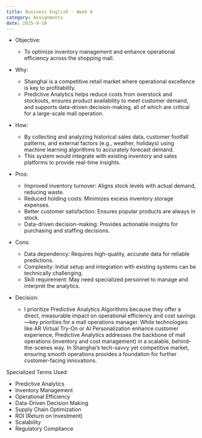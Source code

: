 ```yaml
---
title: Business English - Week 6
category: Assignments
date: 2025-9-10 
---
```


- Objective:

  - To optimize inventory management and enhance operational efficiency across the shopping mall.
- Why:

  - Shanghai is a competitive retail market where operational excellence is key to profitability. 
  - Predictive Analytics helps reduce costs from overstock and stockouts, ensures product availability to meet customer demand, and supports data-driven decision-making, all of which are critical for a large-scale mall operation.
- How:

  - By collecting and analyzing historical sales data, customer footfall patterns, and external factors (e.g., weather, holidays) using machine learning algorithms to accurately forecast demand. 
  - This system would integrate with existing inventory and sales platforms to provide real-time insights.
- Pros:
  - Improved inventory turnover: Aligns stock levels with actual demand, reducing waste.
  - Reduced holding costs: Minimizes excess inventory storage expenses.
  - Better customer satisfaction: Ensures popular products are always in stock.
  - Data-driven decision-making: Provides actionable insights for purchasing and staffing decisions.
- Cons:
  - Data dependency: Requires high-quality, accurate data for reliable predictions.
  - Complexity: Initial setup and integration with existing systems can be technically challenging.
  - Skill requirement: May need specialized personnel to manage and interpret the analytics.
- Decision:
  - I prioritize Predictive Analytics Algorithms because they offer a direct, measurable impact on operational efficiency and cost savings—key priorities for a mall operations manager. While technologies like AR Virtual Try-On or AI Personalization enhance customer experience, Predictive Analytics addresses the backbone of mall operations (inventory and cost management) in a scalable, behind-the-scenes way. In Shanghai’s tech-savvy yet competitive market, ensuring smooth operations provides a foundation for further customer-facing innovations.

Specialized Terms Used:
- Predictive Analytics
- Inventory Management
- Operational Efficiency
- Data-Driven Decision Making
- Supply Chain Optimization
- ROI (Return on Investment)
- Scalability
- Regulatory Compliance


